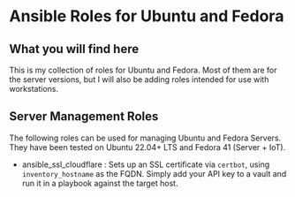 # Ansible Roles for Ubuntu and Fedora

## What you will find here

This is my collection of roles for Ubuntu and Fedora. Most of them are for the server versions, but I will also be adding roles intended for use with workstations.

## Server Management Roles

The following roles can be used for managing Ubuntu and Fedora Servers. They have been tested on Ubuntu 22.04+ LTS and Fedora 41 (Server + IoT).

* ansible_ssl_cloudflare : Sets up an SSL certificate via `certbot`, using `inventory_hostname` as the FQDN. Simply add your API key to a vault and run it in a playbook against the target host.